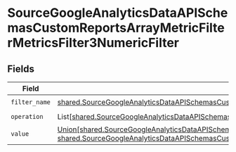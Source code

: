 # SourceGoogleAnalyticsDataAPISchemasCustomReportsArrayMetricFilterMetricsFilter3NumericFilter


## Fields

| Field                                                                                                                                                                                                                                                                                                                     | Type                                                                                                                                                                                                                                                                                                                      | Required                                                                                                                                                                                                                                                                                                                  | Description                                                                                                                                                                                                                                                                                                               |
| ------------------------------------------------------------------------------------------------------------------------------------------------------------------------------------------------------------------------------------------------------------------------------------------------------------------------- | ------------------------------------------------------------------------------------------------------------------------------------------------------------------------------------------------------------------------------------------------------------------------------------------------------------------------- | ------------------------------------------------------------------------------------------------------------------------------------------------------------------------------------------------------------------------------------------------------------------------------------------------------------------------- | ------------------------------------------------------------------------------------------------------------------------------------------------------------------------------------------------------------------------------------------------------------------------------------------------------------------------- |
| `filter_name`                                                                                                                                                                                                                                                                                                             | [shared.SourceGoogleAnalyticsDataAPISchemasCustomReportsArrayMetricFilterMetricsFilter3ExpressionFilterFilterName](../../models/shared/sourcegoogleanalyticsdataapischemascustomreportsarraymetricfiltermetricsfilter3expressionfilterfiltername.md)                                                                      | :heavy_check_mark:                                                                                                                                                                                                                                                                                                        | N/A                                                                                                                                                                                                                                                                                                                       |
| `operation`                                                                                                                                                                                                                                                                                                               | List[[shared.SourceGoogleAnalyticsDataAPISchemasCustomReportsArrayMetricFilterMetricsFilter3ExpressionValidEnums](../../models/shared/sourcegoogleanalyticsdataapischemascustomreportsarraymetricfiltermetricsfilter3expressionvalidenums.md)]                                                                            | :heavy_check_mark:                                                                                                                                                                                                                                                                                                        | N/A                                                                                                                                                                                                                                                                                                                       |
| `value`                                                                                                                                                                                                                                                                                                                   | [Union[shared.SourceGoogleAnalyticsDataAPISchemasCustomReportsArrayMetricFilterMetricsFilter3Int64Value, shared.SourceGoogleAnalyticsDataAPISchemasCustomReportsArrayMetricFilterMetricsFilter3DoubleValue]](../../models/shared/sourcegoogleanalyticsdataapischemascustomreportsarraymetricfiltermetricsfilter3value.md) | :heavy_check_mark:                                                                                                                                                                                                                                                                                                        | N/A                                                                                                                                                                                                                                                                                                                       |